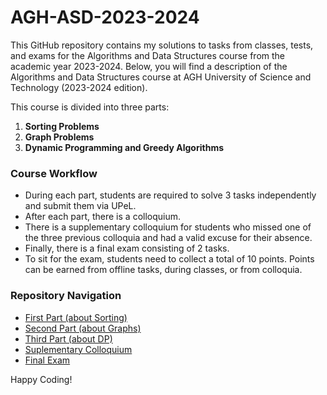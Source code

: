 # AGH-ASD-2023-2024

This GitHub repository contains my solutions to tasks from classes, tests, and exams for the Algorithms and Data Structures course from the academic year 2023-2024. Below, you will find a description of the Algorithms and Data Structures course at AGH University of Science and Technology (2023-2024 edition).

This course is divided into three parts:

1. **Sorting Problems**
2. **Graph Problems**
3. **Dynamic Programming and Greedy Algorithms**

### Course Workflow

- During each part, students are required to solve 3 tasks independently and submit them via UPeL.
- After each part, there is a colloquium.
- There is a supplementary colloquium for students who missed one of the three previous colloquia and had a valid excuse for their absence.
- Finally, there is a final exam consisting of 2 tasks.
- To sit for the exam, students need to collect a total of 10 points. Points can be earned from offline tasks, during classes, or from colloquia.

### Repository Navigation

- [First Part (about Sorting)](/SORTING)
- [Second Part (about Graphs)](/GRAPHS)
- [Third Part (about DP)](/DYNAMIC_PROGRAMMING)
- [Suplementary Colloquium](/supplementary_colloquium)
- [Final Exam](/FinalExam)

Happy Coding!
